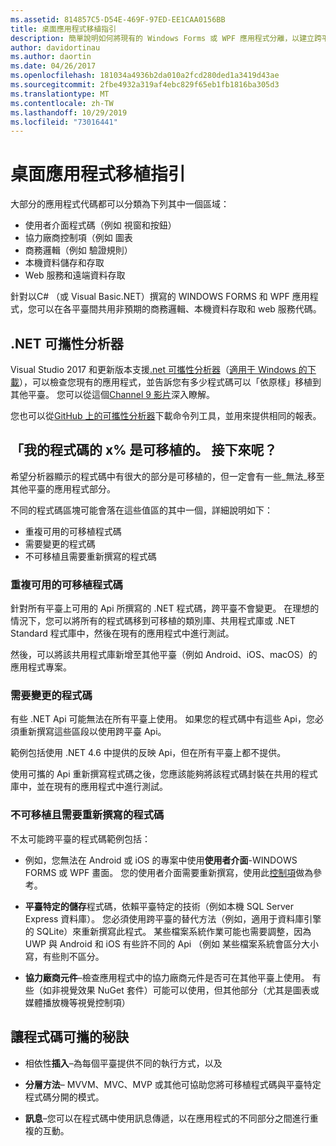 ```yaml
---
ms.assetid: 814857C5-D54E-469F-97ED-EE1CAA0156BB
title: 桌面應用程式移植指引
description: 簡單說明如何將現有的 Windows Forms 或 WPF 應用程式分離，以建立跨平臺應用程式，以在 macOS、iOS、Android 及 UWP/Windows 10 上執行。
author: davidortinau
ms.author: daortin
ms.date: 04/26/2017
ms.openlocfilehash: 181034a4936b2da010a2fcd280ded1a3419d43ae
ms.sourcegitcommit: 2fbe4932a319af4ebc829f65eb1fb1816ba305d3
ms.translationtype: MT
ms.contentlocale: zh-TW
ms.lasthandoff: 10/29/2019
ms.locfileid: "73016441"
---
```

# <a name="desktop-app-porting-guidance"></a>桌面應用程式移植指引

大部分的應用程式代碼都可以分類為下列其中一個區域：

- 使用者介面程式碼（例如 視窗和按鈕）
- 協力廠商控制項（例如 圖表
- 商務邏輯（例如 驗證規則）
- 本機資料儲存和存取
- Web 服務和遠端資料存取

針對以C# （或 Visual Basic.NET）撰寫的 WINDOWS FORMS 和 WPF 應用程式，您可以在各平臺間共用非預期的商務邏輯、本機資料存取和 web 服務代碼。

## <a name="net-portability-analyzer"></a>.NET 可攜性分析器

Visual Studio 2017 和更新版本支援[.net 可攜性分析器](https://docs.microsoft.com/dotnet/articles/standard/portability-analyzer)（[適用于 Windows 的下載](https://marketplace.visualstudio.com/items?itemName=ConnieYau.NETPortabilityAnalyzer)），可以檢查您現有的應用程式，並告訴您有多少程式碼可以「依原樣」移植到其他平臺。 您可以從這個[Channel 9 影片](https://channel9.msdn.com/Blogs/Seth-Juarez/A-Brief-Look-at-the-NET-Portability-Analyzer)深入瞭解。

您也可以從[GitHub 上的可攜性分析器](https://github.com/Microsoft/dotnet-apiport)下載命令列工具，並用來提供相同的報表。

## <a name="x-of-my-code-is-portable-what-next"></a>「我的程式碼的 x% 是可移植的。 接下來呢？

希望分析器顯示的程式碼中有很大的部分是可移植的，但一定會有一些_無法_移至其他平臺的應用程式部分。

不同的程式碼區塊可能會落在這些值區的其中一個，詳細說明如下：

- 重複可用的可移植程式碼
- 需要變更的程式碼
- 不可移植且需要重新撰寫的程式碼

### <a name="re-useable-portable-code"></a>重複可用的可移植程式碼

針對所有平臺上可用的 Api 所撰寫的 .NET 程式碼，跨平臺不會變更。 在理想的情況下，您可以將所有的程式碼移到可移植的類別庫、共用程式庫或 .NET Standard 程式庫中，然後在現有的應用程式中進行測試。

然後，可以將該共用程式庫新增至其他平臺（例如 Android、iOS、macOS）的應用程式專案。

### <a name="code-that-requires-changes"></a>需要變更的程式碼

有些 .NET Api 可能無法在所有平臺上使用。 如果您的程式碼中有這些 Api，您必須重新撰寫這些區段以使用跨平臺 Api。

範例包括使用 .NET 4.6 中提供的反映 Api，但在所有平臺上都不提供。

使用可攜的 Api 重新撰寫程式碼之後，您應該能夠將該程式碼封裝在共用的程式庫中，並在現有的應用程式中進行測試。

### <a name="code-that-isnt-portable-and-requires-a-re-write"></a>不可移植且需要重新撰寫的程式碼

不太可能跨平臺的程式碼範例包括：

- 例如，您無法在 Android 或 iOS 的專案中使用**使用者介面**-WINDOWS FORMS 或 WPF 畫面。 您的使用者介面需要重新撰寫，使用此[控制項](~/cross-platform/desktop/controls/index.md)做為參考。

- **平臺特定的儲存**程式碼，依賴平臺特定的技術（例如本機 SQL Server Express 資料庫）。 您必須使用跨平臺的替代方法（例如，適用于資料庫引擎的 SQLite）來重新撰寫此程式。
某些檔案系統作業可能也需要調整，因為 UWP 與 Android 和 iOS 有些許不同的 Api （例如 某些檔案系統會區分大小寫，有些則不區分。

- **協力廠商元件**–檢查應用程式中的協力廠商元件是否可在其他平臺上使用。 有些（如非視覺效果 NuGet 套件）可能可以使用，但其他部分（尤其是圖表或媒體播放機等視覺控制項）

## <a name="tips-for-making-code-portable"></a>讓程式碼可攜的秘訣

- 相依性**插入**–為每個平臺提供不同的執行方式，以及

- **分層方法**– MVVM、MVC、MVP 或其他可協助您將可移植程式碼與平臺特定程式碼分開的模式。

- **訊息**–您可以在程式碼中使用訊息傳遞，以在應用程式的不同部分之間進行重複的互動。
